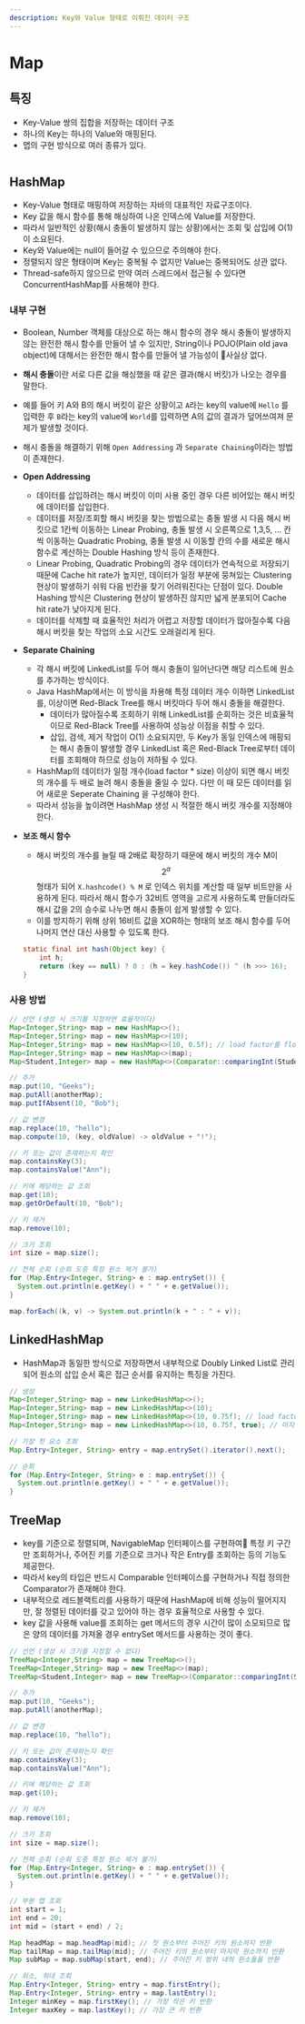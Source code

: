 ```yaml
---
description: Key와 Value 형태로 이뤄진 데이터 구조
---
```


# Map

## 특징

* Key-Value 쌍의 집합을 저장하는 데이터 구조
* 하나의 Key는 하나의 Value와 매핑된다.
* 맵의 구현 방식으로 여러 종류가 있다.

<figure><img src="../../.gitbook/assets/image (2) (1).png" alt=""><figcaption></figcaption></figure>

## HashMap

* Key-Value 형태로 매핑하여 저장하는 자바의 대표적인 자료구조이다.
* Key 값을 해시 함수를 통해 해싱하여 나온 인덱스에 Value를 저장한다.
* 따라서 일반적인 상황(해시 충돌이 발생하지 않는 상황)에서는 조회 및 삽입에 O(1)이 소요된다.
* Key와 Value에는 null이 들어갈 수 있으므로 주의해야 한다.
* 정렬되지 않은 형태이며 Key는 중복될 수 없지만 Value는 중복되어도 상관 없다.
* Thread-safe하지 않으므로 만약 여러 스레드에서 접근될 수 있다면 ConcurrentHashMap를 사용해야 한다.

### 내부 구현

* Boolean, Number 객체를 대상으로 하는 해시 함수의 경우 해시 충돌이 발생하지 않는 완전한 해시 함수를 만들어 낼 수 있지만, String이나 POJO(Plain old java object)에 대해서는 완전한 해시 함수를 만들어 낼 가능성이 사실상 없다.
* **해시 충돌**이란 서로 다른 값을 해싱했을 때 같은 결과(해시 버킷)가 나오는 경우를 말한다.
* 예를 들어 키 A와 B의 해시 버킷이 같은 상황이고 `A`라는 key의 value에 `Hello` 를 입력한 후 `B`라는 key의 value에 `World`를 입력하면 A의 값의 결과가 덮어쓰여져 문제가 발생할 것이다.
* 해시 충돌을 해결하기 위해 `Open Addressing` 과 `Separate Chaining`이라는 방법이 존재한다.
* **Open Addressing**
  * 데이터를 삽입하려는 해시 버킷이 이미 사용 중인 경우 다른 비어있는 해시 버킷에 데이터를 삽입한다.
  * 데이터를 저장/조회할 해시 버킷을 찾는 방법으로는 충돌 발생 시 다음 해시 버킷으로 1칸씩 이동하는 Linear Probing, 충돌 발생 시 오른쪽으로 1,3,5, ... 칸씩 이동하는 Quadratic Probing, 충돌 발생 시 이동할 칸의 수를 새로운 해시 함수로 계산하는 Double Hashing 방식 등이 존재한다.
  * Linear Probing, Quadratic Probing의 경우 데이터가 연속적으로 저장되기 때문에 Cache hit rate가 높지만, 데이터가 일정 부분에 뭉쳐있는 Clustering 현상이 발생하기 쉬워 다음 빈칸을 찾기 어려워진다는 단점이 있다. Double Hashing 방식은 Clustering 현상이 발생하진 않지만 넓게 분포되어 Cache hit rate가 낮아지게 된다.
  * 데이터를 삭제할 때 효율적인 처리가 어렵고 저장할 데이터가 많아질수록 다음 해시 버킷을 찾는 작업의 소요 시간도 오래걸리게 된다.
* **Separate Chaining**
  * 각 해시 버킷에 LinkedList를 두어 해시 충돌이 일어난다면 해당 리스트에 원소를 추가하는 방식이다.
  * Java HashMap에서는 이 방식을 차용해 특정 데이터 개수 이하면 LinkedList를, 이상이면 Red-Black Tree를 해시 버킷마다 두어 해시 충돌을 해결한다.
    * 데이터가 많아질수록 조회하기 위해 LinkedList를 순회하는 것은 비효율적이므로 Red-Black Tree를 사용하여 성능상 이점을 취할 수 있다.
    * 삽입, 검색, 제거 작업이 O(1) 소요되지만, 두 Key가 동일 인덱스에 매핑되는 해시 충돌이 발생할 경우 LinkedList 혹은 Red-Black Tree로부터 데이터를 조회해야 하므로 성능이 저하될 수 있다.
  * HashMap의 데이터가 일정 개수(load factor \* size) 이상이 되면 해시 버킷의 개수를 두 배로 늘려 해시 충돌을 줄일 수 있다. 다만 이 때 모든 데이터를 읽어 새로운 Seperate Chaining 을 구성해야 한다.
  * 따라서 성능을 높이려면 HashMap 생성 시 적절한 해시 버킷 개수를 지정해야 한다.
*   **보조 해시 함수**

    * 해시 버킷의 개수를 늘릴 때 2배로 확장하기 때문에 해시 버킷의 개수 M이 $$2^a$$형태가 되어 `X.hashcode() % M` 로 인덱스 위치를 계산할 때 일부 비트만을 사용하게 된다. 따라서 해시 함수가 32비트 영역을 고르게 사용하도록 만들더라도 해시 값을 2의 승수로 나누면 해시 충돌이 쉽게 발생할 수 있다.
    * 이를 방지하기 위해 상위 16비트 값을 XOR하는 형태의 보조 해시 함수를 두어 나머지 연산 대신 사용할 수 있도록 한다.

    ```java
    static final int hash(Object key) {
        int h;
        return (key == null) ? 0 : (h = key.hashCode()) ^ (h >>> 16);
    }
    ```

### 사용 방법

```java
// 선언 (생성 시 크기를 지정하면 효율적이다)
Map<Integer,String> map = new HashMap<>();
Map<Integer,String> map = new HashMap<>(10);
Map<Integer,String> map = new HashMap<>(10, 0.5f); // load factor를 float 타입으로 지정
Map<Integer,String> map = new HashMap<>(map);
Map<Student,Integer> map = new HashMap<>(Comparator::comparingInt(Student::getScore));

// 추가
map.put(10, "Geeks");
map.putAll(anotherMap);
map.putIfAbsent(10, "Bob");

// 값 변경
map.replace(10, "hello");
map.compute(10, (key, oldValue) -> oldValue + "!");

// 키 또는 값이 존재하는지 확인
map.containsKey(3);
map.containsValue("Ann");

// 키에 해당하는 값 조회
map.get(10);
map.getOrDefault(10, "Bob");

// 키 제거
map.remove(10);

// 크기 조회
int size = map.size();

// 전체 순회 (순회 도중 특정 원소 제거 불가)
for (Map.Entry<Integer, String> e : map.entrySet()) {
  System.out.println(e.getKey() + " " + e.getValue());
}

map.forEach((k, v) -> System.out.println(k + " : " + v));
```

## LinkedHashMap

* HashMap과 동일한 방식으로 저장하면서 내부적으로 Doubly Linked List로 관리되어 원소의 삽입 순서 혹은 접근 순서를 유지하는 특징을 가진다.

```java
// 생성
Map<Integer,String> map = new LinkedHashMap<>();
Map<Integer,String> map = new LinkedHashMap<>(10);
Map<Integer,String> map = new LinkedHashMap<>(10, 0.75f); // load factor를 float 타입으로 지정
Map<Integer,String> map = new LinkedHashMap<>(10, 0.75f, true); // 마지막 액세스 순서를 유지하려면 true, 삽입 순서를 유지하려면 false 지정

// 가장 첫 요소 조회
Map.Entry<Integer, String> entry = map.entrySet().iterator().next();

// 순회
for (Map.Entry<Integer, String> e : map.entrySet()) {
  System.out.println(e.getKey() + " " + e.getValue());
}
```

## TreeMap

* key를 기준으로 정렬되며, NavigableMap 인터페이스를 구현하여 특정 키 구간만 조회하거나, 주어진 키를 기준으로 크거나 작은 Entry를 조회하는 등의 기능도 제공한다.
* 따라서 key의 타입은 반드시 Comparable 인터페이스를 구현하거나 직접 정의한 Comparator가 존재해야 한다.
* 내부적으로 레드블랙트리를 사용하기 때문에 HashMap에 비해 성능이 떨어지지만, 잘 정렬된 데이터를 갖고 있어야 하는 경우 효율적으로 사용할 수 있다.
* key 값을 사용해 value를 조회하는 get 메서드의 경우 시간이 많이 소모되므로 많은 양의 데이터를 가져올 경우 entrySet 메서드를 사용하는 것이 좋다.

```java
// 선언 (생성 시 크기를 지정할 수 없다)
TreeMap<Integer,String> map = new TreeMap<>();
TreeMap<Integer,String> map = new TreeMap<>(map);
TreeMap<Student,Integer> map = new TreeMap<>(Comparator::comparingInt(Student::getScore));

// 추가
map.put(10, "Geeks");
map.putAll(anotherMap);

// 값 변경
map.replace(10, "hello");

// 키 또는 값이 존재하는지 확인
map.containsKey(3);
map.containsValue("Ann");

// 키에 해당하는 값 조회
map.get(10);

// 키 제거
map.remove(10);

// 크기 조회
int size = map.size();

// 전체 순회 (순회 도중 특정 원소 제거 불가)
for (Map.Entry<Integer, String> e : map.entrySet()) {
  System.out.println(e.getKey() + " " + e.getValue());
}

// 부분 맵 조회
int start = 1;
int end = 20;
int mid = (start + end) / 2;

Map headMap = map.headMap(mid); // 첫 원소부터 주어진 키의 원소까지 반환
Map tailMap = map.tailMap(mid); // 주어진 키의 원소부터 마지막 원소까지 반환
Map subMap = map.subMap(start, end); // 주어진 키 범위 내의 원소들을 반환

// 최소, 최대 조회
Map.Entry<Integer, String> entry = map.firstEntry();
Map.Entry<Integer, String> entry = map.lastEntry();
Integer minKey = map.firstKey(); // 가장 작은 키 반환
Integer maxKey = map.lastKey(); // 가장 큰 키 반환
```
